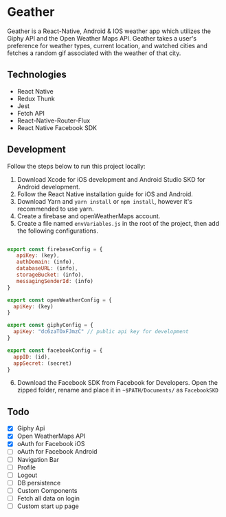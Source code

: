 # Geather

Geather is a React-Native, Android & IOS weather app which utilizes the Giphy API and the Open Weather Maps API. Geather takes a user's preference for weather types, current location, and watched cities and fetches a random gif associated with the weather of that city.


## Technologies

- React Native
- Redux Thunk
- Jest
- Fetch API
- React-Native-Router-Flux
- React Native Facebook SDK


## Development

Follow the steps below to run this project locally:

1. Download Xcode for iOS development and Android Studio SKD for Android development.
2. Follow the React Native installation guide for iOS and Android.
3. Download Yarn and `yarn install` or `npm install`, however it's recommended to use yarn.
4. Create a firebase and openWeatherMaps account.
5. Create a file named `envVariables.js` in the root of the project, then add the following configurations.

```js

export const firebaseConfig = {
   apiKey: (key),
   authDomain: (info),
   databaseURL: (info),
   storageBucket: (info),
   messagingSenderId: (info)
}

export const openWeatherConfig = {
  apiKey: (key)
}

export const giphyConfig = {
  apiKey: "dc6zaTOxFJmzC" // public api key for development
}

export const facebookConfig = {
  appID: (id),
  appSecret: (secret)
}

```
6. Download the Facebook SDK from Facebook for Developers. Open the zipped folder, rename and place it in `~$PATH/Documents/` as `FacebookSKD`


## Todo
- [x] Giphy Api
- [x] Open WeatherMaps API
- [x] oAuth for Facebook iOS
- [ ] oAuth for Facebook Android
- [ ] Navigation Bar
- [ ] Profile
- [ ] Logout
- [ ] DB persistence
- [ ] Custom Components
- [ ] Fetch all data on login
- [ ] Custom start up page
